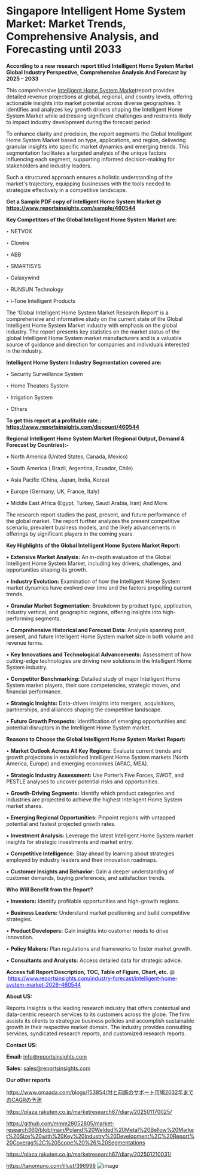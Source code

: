 # Singapore Intelligent Home System Market: Market Trends, Comprehensive Analysis, and Forecasting until 2033

<strong>According to a new research report titled Intelligent Home System Market Global Industry Perspective, Comprehensive Analysis And Forecast by 2025 – 2033</strong>

This comprehensive <a href=https://www.reportsinsights.com/sample/460544>Intelligent Home System Market</a>report provides detailed revenue projections at global, regional, and country levels, offering actionable insights into market potential across diverse geographies. It identifies and analyzes key growth drivers shaping the Intelligent Home System Market while addressing significant challenges and restraints likely to impact industry development during the forecast period.

To enhance clarity and precision, the report segments the Global Intelligent Home System Market based on type, applications, and region, delivering granular insights into specific market dynamics and emerging trends. This segmentation facilitates a targeted analysis of the unique factors influencing each segment, supporting informed decision-making for stakeholders and industry leaders.

Such a structured approach ensures a holistic understanding of the market's trajectory, equipping businesses with the tools needed to strategize effectively in a competitive landscape.

<strong>Get a Sample PDF copy of Intelligent Home System Market </strong><strong>@<a href=https://www.reportsinsights.com/sample/460544 style=color:#0000ff;> https://www.reportsinsights.com/sample/460544</a></strong></font>

<strong>Key Competitors of the Global Intelligent Home System Market are:</strong>

‣ NETVOX

‣ Clowire

‣ ABB

‣ SMARTISYS

‣ Galaxywind

‣ RUNSUN Technology

‣ i-Tone Intelligent Products

The ‘Global Intelligent Home System Market Research Report’ is a comprehensive and informative study on the current state of the Global Intelligent Home System Market industry with emphasis on the global industry. The report presents key statistics on the market status of the global Intelligent Home System market manufacturers and is a valuable source of guidance and direction for companies and individuals interested in the industry.

<strong>Intelligent Home System Industry Segmentation covered are:</strong>

‣ Security Surveillance System

‣ Home Theaters System

‣ Irrigation System

‣ Others

<strong>To get this report at a profitable rate.: <a href=https://www.reportsinsights.com/discount/460544 style=color:#0000ff;>https://www.reportsinsights.com/discount/460544</a></strong></font>

<strong>Regional Intelligent Home System Market (Regional Output, Demand &amp; Forecast by Countries):-</strong>

• North America (United States, Canada, Mexico)

• South America ( Brazil, Argentina, Ecuador, Chile)

• Asia Pacific (China, Japan, India, Korea)

• Europe (Germany, UK, France, Italy)

• Middle East Africa (Egypt, Turkey, Saudi Arabia, Iran) And More.

The research report studies the past, present, and future performance of the global market. The report further analyzes the present competitive scenario, prevalent business models, and the likely advancements in offerings by significant players in the coming years.

<strong>Key Highlights of the Global Intelligent Home System Market Report:</strong>

• <strong>Extensive Market Analysis:</strong> An in-depth evaluation of the Global Intelligent Home System Market, including key drivers, challenges, and opportunities shaping its growth.

• <strong>Industry Evolution:</strong> Examination of how the Intelligent Home System market dynamics have evolved over time and the factors propelling current trends.

• <strong>Granular Market Segmentation:</strong> Breakdown by product type, application, industry vertical, and geographic regions, offering insights into high-performing segments.

• <strong>Comprehensive Historical and Forecast Data:</strong> Analysis spanning past, present, and future Intelligent Home System market size in both volume and revenue terms.

• <strong>Key Innovations and Technological Advancements:</strong> Assessment of how cutting-edge technologies are driving new solutions in the Intelligent Home System industry.

• <strong>Competitor Benchmarking:</strong> Detailed study of major Intelligent Home System market players, their core competencies, strategic moves, and financial performance.

• <strong>Strategic Insights:</strong> Data-driven insights into mergers, acquisitions, partnerships, and alliances shaping the competitive landscape.

• <strong>Future Growth Prospects:</strong> Identification of emerging opportunities and potential disruptors in the Intelligent Home System market.

<strong>Reasons to Choose the Global Intelligent Home System Market Report:</strong>

• <strong>Market Outlook Across All Key Regions:</strong> Evaluate current trends and growth projections in established Intelligent Home System markets (North America, Europe) and emerging economies (APAC, MEA).

• <strong>Strategic Industry Assessment:</strong> Use Porter’s Five Forces, SWOT, and PESTLE analyses to uncover potential risks and opportunities.

• <strong>Growth-Driving Segments:</strong> Identify which product categories and industries are projected to achieve the highest Intelligent Home System market shares.

• <strong>Emerging Regional Opportunities:</strong> Pinpoint regions with untapped potential and fastest projected growth rates.

• <strong>Investment Analysis:</strong> Leverage the latest Intelligent Home System market insights for strategic investments and market entry.

• <strong>Competitive Intelligence:</strong> Stay ahead by learning about strategies employed by industry leaders and their innovation roadmaps.

• <strong>Customer Insights and Behavior:</strong> Gain a deeper understanding of customer demands, buying preferences, and satisfaction trends.

<strong>Who Will Benefit from the Report?</strong>

• <strong>Investors:</strong> Identify profitable opportunities and high-growth regions.

• <strong>Business Leaders:</strong> Understand market positioning and build competitive strategies.

• <strong>Product Developers:</strong> Gain insights into customer needs to drive innovation.

• <strong>Policy Makers:</strong> Plan regulations and frameworks to foster market growth.

• <strong>Consultants and Analysts:</strong> Access detailed data for strategic advice.
</ul>
<strong>Access full Report Description, TOC, Table of Figure, Chart, etc. </strong>@  <a href=https://www.reportsinsights.com/industry-forecast/intelligent-home-system-market-2026-460544 style=color:#0000ff;>https://www.reportsinsights.com/industry-forecast/intelligent-home-system-market-2026-460544</a></font>

<strong><strong>About US</strong>:</strong>

Reports Insights is the leading research industry that offers contextual and data-centric research services to its customers across the globe. The firm assists its clients to strategize business policies and accomplish sustainable growth in their respective market domain. The industry provides consulting services, syndicated research reports, and customized research reports.

<strong>Contact US:</strong>

<p class=""""><b>Email:</b> <a href=mailto:info@reportsinsights.com>info@reportsinsights.com</a></p>
<p class=""""><b>Sales:</b> <a href=mailto:sales@reportsinsights.com>sales@reportsinsights.com</a></p>

<strong>Our other reports</strong>

<a href=https://www.omaada.com/blogs/153854/肘と前腕のサポート市場2032年までのCAGRの予測>https://www.omaada.com/blogs/153854/肘と前腕のサポート市場2032年までのCAGRの予測</a>

<a href=https://plaza.rakuten.co.jp/marketresearch67/diary/202501170025/>https://plaza.rakuten.co.jp/marketresearch67/diary/202501170025/</a>

<a href=https://github.com/mmm28052805/market-research360/blob/main/Poland%20Welded%20Metal%20Bellow%20Market%20Size%20with%20Key%20Industry%20Development%2C%20Report%20Coverag%2C%20Scope%20%26%20Segmentations>https://github.com/mmm28052805/market-research360/blob/main/Poland%20Welded%20Metal%20Bellow%20Market%20Size%20with%20Key%20Industry%20Development%2C%20Report%20Coverag%2C%20Scope%20%26%20Segmentations</a>

<a href=https://plaza.rakuten.co.jp/marketresearch67/diary/202501210031/>https://plaza.rakuten.co.jp/marketresearch67/diary/202501210031/</a>

<a href=https://tanomuno.com/illust/396998>https://tanomuno.com/illust/396998</a>
![image](https://github.com/user-attachments/assets/1c2eacda-48e3-4bef-942c-e7e58f932520)
